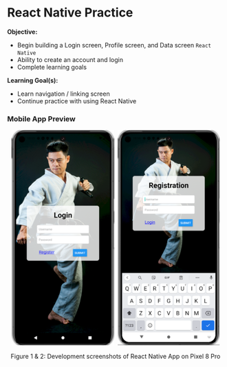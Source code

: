 # React Native Practice

**Objective:**

- Begin building a Login screen, Profile screen, and Data screen `React Native`
- Ability to create an account and login
- Complete learning goals

**Learning Goal(s):**

- Learn navigation / linking screen
- Continue practice with using React Native


### Mobile App Preview

<div align="center">
<img src="./login.png" alt="Login preview" height="500">&nbsp;
<img src="./registration.png" alt="Registration preview" height="500">
<p>Figure 1 & 2: Development screenshots of React Native App on Pixel 8 Pro</p>
</div>
